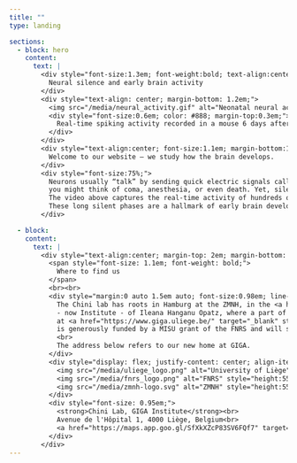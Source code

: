 ```yaml
---
title: ""
type: landing

sections:
  - block: hero
    content:
      text: |
        <div style="font-size:1.3em; font-weight:bold; text-align:center; margin-bottom:0.7em;">
          Neural silence and early brain activity
        </div>
        <div style="text-align: center; margin-bottom: 1.2em;">
          <img src="/media/neural_activity.gif" alt="Neonatal neural activity" style="max-width:100%; border-radius: 18px; box-shadow: 0 4px 18px #0006;">
          <div style="font-size:0.6em; color: #888; margin-top:0.3em;">
            Real-time spiking activity recorded in a mouse 6 days after birth.
          </div>
        </div>
        <div style="text-align:center; font-size:1.1em; margin-bottom:1em;">
          Welcome to our website – we study how the brain develops.
        </div>
        <div style="font-size:75%;">
          Neurons usually “talk” by sending quick electric signals called spikes. If I asked you to picture your brain falling completely silent for multiple seconds,
          you might think of coma, anesthesia, or even death. Yet, silence is how every brain starts out.
          The video above captures the real-time activity of hundreds of neurons in a healthy mouse. Each circle is a spike, a rare event drowned in an ocean of silence.
          These long silent phases are a hallmark of early brain development, and it’s just one of the many mysteries that make this period so fascinating. This is what we study in the Chini lab.
        </div>

  - block:
    content:
      text: |
        <div style="text-align:center; margin-top: 2em; margin-bottom: 2em;">
          <span style="font-size: 1.1em; font-weight: bold;">
            Where to find us
          </span>
          <br><br>
          <div style="margin:0 auto 1.5em auto; font-size:0.98em; line-height:1.5;">
            The Chini lab has roots in Hamburg at the ZMNH, in the <a href="https://www.opatzlab.com/" target="_blank" style="color:#3182ce; font-weight:bold;">lab</a>
			- now Institute - of Ileana Hanganu Opatz, where a part of the team is still located. We are in the process of establishing a new site 
            at <a href="https://www.giga.uliege.be/" target="_blank" style="color:#3182ce; font-weight:bold;">GIGA Institute</a> in Liège. The lab in Liège
            is generously funded by a MISU grant of the FNRS and will start in January 2026.
            <br>
            The address below refers to our new home at GIGA.
          </div>
          <div style="display: flex; justify-content: center; align-items: center; gap: 5em; flex-wrap: wrap; margin-bottom: 1em;">
            <img src="/media/uliege_logo.png" alt="University of Liège" style="height:55px;">
            <img src="/media/fnrs_logo.png" alt="FNRS" style="height:55px;">
            <img src="/media/zmnh-logo.svg" alt="ZMNH" style="height:55px;">
          </div>
          <div style="font-size: 0.95em;">
            <strong>Chini Lab, GIGA Institute</strong><br>
            Avenue de l'Hôpital 1, 4000 Liège, Belgium<br>
            <a href="https://maps.app.goo.gl/SfXkXZcP83SV6FQf7" target="_blank" style="color: #3182ce; text-decoration: underline;">View on Google Maps</a>
          </div>
        </div>
---
```

